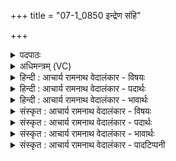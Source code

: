 +++
title = "07-1_0850 इन्द्रेण संहि"

+++
<details><summary>पदपाठः</summary>

इ꣡न्द्रे꣢꣯ण। सम्। हि। दृ꣡क्ष꣢꣯से। सं꣣जग्मानः꣢। स꣣म्। जग्मानः꣢। अ꣡बि꣢꣯भ्युषा। अ। बि꣣भ्युषा। मन्दू꣡ इति꣢। स꣣मान꣡व꣢र्चसा। स꣣मान꣢। व꣣र्चसा। ८५०।
</details>

<details><summary>अधिमन्त्रम् (VC)</summary>

- मरुत इन्द्रश्च
- मधुच्छन्दा वैश्वामित्रः
- गायत्री
- षड्जः
</details>

<details><summary>हिन्दी : आचार्य रामनाथ वेदालंकार - विषयः</summary>

प्रथम मन्त्र में जीवात्मा और प्राण का विषय है।
</details>

<details><summary>हिन्दी : आचार्य रामनाथ वेदालंकार - पदार्थः</summary>

पदार्थान्वय -  हे मरुतों के गण अर्थात् प्राण-गण ! तू (अबिभ्युषा) निर्भय (इन्द्रेण) जीवात्मा के साथ (संजग्मानः) सङ्गत होता हुआ (संदृक्षसे) दिखायी देता है। तुम दोनों अर्थात् प्राण-गण और जीवात्मा (मन्दू) आनन्द देनेवाले,तथा (समानवर्चसा) तुल्य तेजवाले हो ॥१॥
</details>

<details><summary>हिन्दी : आचार्य रामनाथ वेदालंकार - भावार्थः</summary>

भावार्थ -  शरीर में जीवात्मा और प्राण दोनों का समान महत्त्व है। प्राण के बिना जीवात्मा और जीवात्मा के बिना प्राण कुछ नहीं कर सकता ॥१॥
</details>

<details><summary>संस्कृत : आचार्य रामनाथ वेदालंकार - विषयः</summary>

तत्रादौ जीवात्मप्राणविषय उच्यते।
</details>

<details><summary>संस्कृत : आचार्य रामनाथ वेदालंकार - पदार्थः</summary>

पदार्थान्वय -  हे मरुतां गण प्राणगण ! त्वम् (अबिभ्युषा) निर्भयेन (इन्द्रेण) जीवात्मना (संजग्मानः) संगच्छमानः (संदृक्षसे) संदृश्यसे। [संपूर्वाद् दृश धातोः लडर्थे लेटि अडागमे सिबागमे रूपम्।] युवाम् (मन्दू) आनन्दप्रदौ [मदि स्तुतिमोदमदस्वप्नकान्तिगतिषु, भ्वादिः, ततो बाहुलकादौणादिकः कुः प्रत्ययः।] किञ्च (समानवर्चसा) समानवर्चसौ तुल्यतेजस्कौ स्थः इति) शेषः ॥१॥२ निरुक्ते यास्काचार्येण मन्त्रोऽयमेवं व्याख्यातः—[इन्द्रेण हि सन्दृश्यसे संगच्छमानोऽबिभ्युषा गणेन। मन्दू मदिष्ण युवां स्थः, अपि वा मन्दुना तेनेति स्यात्, समानवर्चसेत्येन व्याख्यातम्। निरु० ४।१२।]
</details>

<details><summary>संस्कृत : आचार्य रामनाथ वेदालंकार - भावार्थः</summary>

भावार्थ -  देहे जीवात्मप्राणयोरुभयोरपि समं महत्त्वम्। प्राणं विना जीवात्मा जीवात्मानं विना च प्राणोऽकिञ्चित्करः खलु ॥१॥
</details>

<details><summary>संस्कृत : आचार्य रामनाथ वेदालंकार - पादटिप्पनी</summary>

टिप्पनी -   १. ऋ० १।६।७, अथ० २०।४०।१, ७०।३। २. ऋग्भाष्येऽत्र दयानन्दर्षिः ‘इन्द्र’ इति पदेन परमेश्वरं सूर्यं च ‘अबिभ्युषा’ इति पदेन च भयनिवारणहेतुं किरणसमूहं वायुगणं च गृह्णाति।
</details>